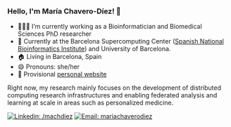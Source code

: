 ### Hello, I'm María Chavero-Díez! 👋

- 👩🏻‍💻 I’m currently working as a Bioinformatician and Biomedical Sciences PhD researcher 
- 🏢 Currently at the Barcelona Supercomputing Center ([Spanish National Bioinformatics Institute]([https://vallejosgroup.github.io/](https://www.bsc.es/discover-bsc/organisation/scientific-structure/national-institute-bioinformatics-elixir-node-0))) and University of Barcelona.
- 🏠 Living in Barcelona, Spain
- 😄 Pronouns: she/her
- 📑 Provisional [personal website](https://mchdiez.owlstown.net)

Right now, my research mainly focuses on the development of distributed computing research infrastructures and enabling federated analysis and learning at scale in areas such as personalized medicine.

[![Linkedin: /machdiez](https://img.shields.io/badge/-Linkedin-blue?style=flat&logo=Linkedin&link=https://www.linkedin.com/in/pabsanji/)](https://www.linkedin.com/in/machdiez/)
[![Email: mariachaverodiez](https://img.shields.io/badge/-Email-gray?style=flat&logo=Minutemailer&logoColor=white)](mailto:mariachaverodiez@gmail.com)


